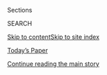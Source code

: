 <div id="app">

<div>

<div class="NYTAppHideMasthead css-1r6wvpq e1suatyy0">

<div class="section css-ui9rw0 e1suatyy2">

<div class="css-eph4ug er09x8g0">

<div class="css-6n7j50">

</div>

<span class="css-1dv1kvn">Sections</span>

<div class="css-10488qs">

<span class="css-1dv1kvn">SEARCH</span>

</div>

[Skip to content](#site-content)[Skip to site
index](#site-index)

</div>

<div class="css-10698na e1huz5gh0">

</div>

</div>

<div id="masthead-bar-one" class="section hasLinks css-15hmgas e1csuq9d3">

<div class="css-uqyvli e1csuq9d0">

</div>

<div class="css-1uqjmks e1csuq9d1">

</div>

<div class="css-9e9ivx">

[](https://myaccount.nytimes3xbfgragh.onion/auth/login?response_type=cookie&client_id=vi)

</div>

<div class="css-1bvtpon e1csuq9d2">

[Today’s Paper](https://www.nytimes3xbfgragh.onion/section/todayspaper)

</div>

</div>

</div>

</div>

<div data-aria-hidden="false">

<div id="site-content" data-role="main">

<div id="top-wrapper" class="css-15p45cc eaca97t0" type="top">

<div id="top-slug" class="css-19x0jxb eaca97t1" hidden="">

Advertisement

</div>

[Continue reading the main
story](#after-top)

<div class="ad top-wrapper" style="text-align:center;height:100%;display:block;min-height:90px">

<div id="top" class="place-ad" data-position="top" data-size-key="top">

</div>

</div>

<div id="after-top">

</div>

</div>

<div id="byline" class="section css-15h4p1b e9abtgs0">

<div class="css-1j21atc e1svk9qx1">

<div class="css-nfcc9b e1svk9qx3">

<div class="css-vl9dhg e1svk9qx5">

<div class="css-1nrhkj6 e1svk9qx6">

# Emma Goldberg

</div>

## <span>Recent and archived work by Emma Goldberg for The New York Times</span>

</div>

</div>

</div>

<div>

<div id="mid1-wrapper" class="css-1mn4oms eaca97t0" type="rank">

<div id="mid1-slug" class="css-1tag3rd eaca97t1">

Advertisement

</div>

[Continue reading the main
story](#after-mid1)

<div id="mid1" class="ad mid1-wrapper" style="text-align:center;height:100%;display:block">

</div>

<div id="after-mid1">

</div>

</div>

</div>

<div class="css-185go5a e1o5byef0">

<div class="css-15cbhtu">

  - [Latest](#stream-panel)
  - <span class="css-6n7j50">Search</span>
    <div class="control">
    <div class="label-container css-1dv1kvn">
    Search
    </div>
    <div class="css-wm4t3d">
    **<span id="clear-search-input" class="css-1dv1kvn">Clear this text
    input</span>
    </div>
    </div>
    <span class="css-1iovbfw"></span>

<div id="stream-panel" class="section css-8msx5b e1jz0cab1">

<div class="css-13mho3u">

1.  
    
    <div class="css-1cp3ece">
    
    <div class="css-1l4spti">
    
    [](/2020/08/20/health/pediatrics-medicine-racial-discrimination.html)
    
    <div class="css-79elbk">
    
    ![](https://static01.graylady3jvrrxbe.onion/images/2020/08/19/science/19SCI-MEDICALSOCIETIES1/merlin_175899546_d27d163a-c8d3-4839-936f-7f9357612c02-thumbWide.jpg?quality=75&auto=webp&disable=upscale)
    
    </div>
    
    ## Pediatrics Group Offers ‘Long Overdue’ Apology for Racist Past
    
    The American Academy of Pediatrics recently joined other prominent
    medical organizations in confronting its history of discrimination.
    
    <div class="css-1nqbnmb ea5icrr0">
    
    By <span class="css-1n7hynb">Emma
    Goldberg</span>
    
    </div>
    
    </div>
    
    <div class="css-1lc2l26 e1xfvim33">
    
    </div>
    
    </div>

2.  
    
    <div class="css-1cp3ece">
    
    <div class="css-1l4spti">
    
    [](/2020/08/11/health/microaggression-medicine-doctors.html)
    
    <div class="css-79elbk">
    
    ![](https://static01.graylady3jvrrxbe.onion/images/2020/08/11/science/10SCI-MICROAGGRESSIONS1/10SCI-MICROAGGRESSIONS1-thumbWide-v2.jpg?quality=75&auto=webp&disable=upscale)
    
    </div>
    
    ## For Doctors of Color, Microaggressions Are All Too Familiar
    
    “They ask you if you’re coming in to take the trash out — stuff they
    wouldn’t ask a physician who was a white male.”
    
    <div class="css-1nqbnmb ea5icrr0">
    
    By <span class="css-1n7hynb">Emma
    Goldberg</span>
    
    </div>
    
    </div>
    
    <div class="css-1lc2l26 e1xfvim33">
    
    </div>
    
    </div>

3.  
    
    <div class="css-1cp3ece">
    
    <div class="css-1l4spti">
    
    [](/2020/08/07/obituaries/barbara-costikyan-dead-coronavirus.html)
    
    <div class="css-79elbk">
    
    ![](https://static01.graylady3jvrrxbe.onion/images/2020/08/11/obituaries/06Costikyan/06Costikyan-thumbWide.jpg?quality=75&auto=webp&disable=upscale)
    
    </div>
    
    ### <span class="css-m70j1g">Those We’ve Lost</span>
    
    ## Barbara Costikyan, New York Magazine Food Columnist, Dies at 91
    
    Ms. Costikyan, who died of the coronavirus, once wrote that she
    couldn’t think about food “without thinking about the people who do
    it.”
    
    <div class="css-1nqbnmb ea5icrr0">
    
    By <span class="css-1n7hynb">Emma
    Goldberg</span>
    
    </div>
    
    </div>
    
    <div class="css-1lc2l26 e1xfvim33">
    
    </div>
    
    </div>

4.  
    
    <div class="css-1cp3ece">
    
    <div class="css-1l4spti">
    
    [](/2020/08/02/us/women-doctors-medbikini-professional-gender-bias.html)
    
    <div class="css-79elbk">
    
    ![](https://static01.graylady3jvrrxbe.onion/images/2020/07/31/business/00ihw-doctors/00ihw-doctors-thumbWide.jpg?quality=75&auto=webp&disable=upscale)
    
    </div>
    
    ### <span class="css-m70j1g">in her words</span>
    
    ## Women Doctors Ask: Who Gets to Decide What’s ‘Professional’?
    
    With \#MedBikini, doctors are pushing back against what many see as
    sexist expectations of appearance and behavior.
    
    <div class="css-1nqbnmb ea5icrr0">
    
    By <span class="css-1n7hynb">Emma
    Goldberg</span>
    
    </div>
    
    </div>
    
    <div class="css-1lc2l26 e1xfvim33">
    
    </div>
    
    </div>

5.  
    
    <div class="css-1cp3ece">
    
    <div class="css-1l4spti">
    
    [](/2020/07/24/us/climate-change-green-new-deal-covid-coronavirus.html)
    
    <div class="css-79elbk">
    
    ![](https://static01.graylady3jvrrxbe.onion/images/2020/07/23/us/23ihw-wright/23ihw-wright-thumbWide-v2.jpg?quality=75&auto=webp&disable=upscale)
    
    </div>
    
    ### <span class="css-m70j1g">In Her Words</span>
    
    ## How Covid-19 Made it Easier to Talk About Climate Change
    
    Rhiana Gunn-Wright, a climate policy director and architect of the
    Green New Deal, explains the connections between the pandemic and
    the climate crisis.
    
    <div class="css-1nqbnmb ea5icrr0">
    
    By <span class="css-1n7hynb">Emma
    Goldberg</span>
    
    </div>
    
    </div>
    
    <div class="css-1lc2l26 e1xfvim33">
    
    </div>
    
    </div>

6.  
    
    <div class="css-1cp3ece">
    
    <div class="css-1l4spti">
    
    [](/2020/07/20/us/medical-interpreter-covid-hospitals-coronavirus.html)
    
    <div class="css-79elbk">
    
    ![](https://static01.graylady3jvrrxbe.onion/images/2020/07/17/us/IHW-NEXTSTEPS-MARTATRANSLATOR/IHW-NEXTSTEPS-MARTATRANSLATOR-thumbWide-v2.jpg?quality=75&auto=webp&disable=upscale)
    
    </div>
    
    ### <span class="css-m70j1g">In Her Words</span>
    
    ## Why a Medical Interpreter Felt ‘Disposable’ Amid Covid-19
    
    For Marta Rodriguez, helping very sick patients understand their
    prognosis has become routine — but it hasn’t become any easier.
    
    <div class="css-1nqbnmb ea5icrr0">
    
    By <span class="css-1n7hynb">Emma
    Goldberg</span>
    
    </div>
    
    </div>
    
    <div class="css-1lc2l26 e1xfvim33">
    
    </div>
    
    </div>

7.  
    
    <div class="css-1cp3ece">
    
    <div class="css-1l4spti">
    
    [](/2020/07/08/movies/director-ava-duvernay-movies-police-protests.html)
    
    <div class="css-79elbk">
    
    ![](https://static01.graylady3jvrrxbe.onion/images/2020/02/10/us/6ihw-duvernay/6ihw-duvernay-thumbWide-v3.jpg?quality=75&auto=webp&disable=upscale)
    
    </div>
    
    ### <span class="css-m70j1g">In her words</span>
    
    ## Ava DuVernay’s Fight for Change, Onscreen and Off
    
    The award-winning film director on the role of artists in a time of
    widespread unrest, and how film can help hold police to account.
    
    <div class="css-1nqbnmb ea5icrr0">
    
    By <span class="css-1n7hynb">Emma
    Goldberg</span>
    
    </div>
    
    </div>
    
    <div class="css-1lc2l26 e1xfvim33">
    
    </div>
    
    </div>

8.  
    
    <div class="css-1cp3ece">
    
    <div class="css-1l4spti">
    
    [](/2020/07/02/insider/virus-working-moms.html)
    
    <div class="css-79elbk">
    
    ![](https://static01.graylady3jvrrxbe.onion/images/2020/07/02/us/26ihw-workingmom-print/26ihw-workingmom-thumbWide-v2.jpg?quality=75&auto=webp&disable=upscale)
    
    </div>
    
    ### <span class="css-m70j1g">Times Insider</span>
    
    ## The Pandemic’s Setbacks for Working Moms
    
    Two reporters talk about the disadvantages women will face in the
    workplace in earnings and opportunities.
    
    <div class="css-1nqbnmb ea5icrr0">
    
    By <span class="css-1n7hynb">Emma
    Goldberg</span>
    
    </div>
    
    </div>
    
    <div class="css-1lc2l26 e1xfvim33">
    
    </div>
    
    </div>

9.  
    
    <div class="css-1cp3ece">
    
    <div class="css-1l4spti">
    
    [](/2020/06/30/us/politics/abortion-supreme-court-gen-z.html)
    
    <div class="css-79elbk">
    
    ![](https://static01.graylady3jvrrxbe.onion/images/2020/06/29/us/politics/00abortion1/merlin_173939388_63a70344-24ac-4f2b-9c0d-3b97f5409970-thumbWide.jpg?quality=75&auto=webp&disable=upscale)
    
    </div>
    
    ## ‘I Can’t Focus on Abortion Access if My People Are Dying’
    
    Some Gen Z and millennial women said they viewed abortion rights as
    important but less urgent than other social justice causes. Others
    said racial disparities in reproductive health must be a focus.
    
    <div class="css-1nqbnmb ea5icrr0">
    
    By <span class="css-1n7hynb">Emma
    Goldberg</span>
    
    </div>
    
    </div>
    
    <div class="css-1lc2l26 e1xfvim33">
    
    </div>
    
    </div>

10. 
    
    <div class="css-1cp3ece">
    
    <div class="css-1l4spti">
    
    [](/2020/06/23/us/essential-workers-high-school-senior-covid19.html)
    
    <div class="css-79elbk">
    
    ![](https://static01.graylady3jvrrxbe.onion/images/2020/07/17/us/IHW-NEXTSTEPS-ASHLEY/IHW-NEXTSTEPS-ASHLEY-thumbWide-v2.jpg?quality=75&auto=webp&disable=upscale)
    
    </div>
    
    ### <span class="css-m70j1g">In her words</span>
    
    ## ‘You Ever Just Feel Like Giving Up?’ Senior Year on the Front Lines
    
    Ashley Reynolds is one of the 3.7 million high school seniors in the
    U.S. who saw their season of festivities canceled. She’s also an
    essential worker.
    
    <div class="css-1nqbnmb ea5icrr0">
    
    By <span class="css-1n7hynb">Emma Goldberg</span>
    
    </div>
    
    </div>
    
    <div class="css-1lc2l26 e1xfvim33">
    
    </div>
    
    </div>

<div class="css-13mho3u">

<div class="css-1t62hi8">

<div class="css-1stvaey">

Show
More

<div>

<div style="border:0;clip:rect(0 0 0 0);height:1px;margin:-1px;overflow:hidden;white-space:nowrap;padding:0;width:1px;position:absolute" data-role="log" data-aria-live="assertive">

</div>

<div style="border:0;clip:rect(0 0 0 0);height:1px;margin:-1px;overflow:hidden;white-space:nowrap;padding:0;width:1px;position:absolute" data-role="log" data-aria-live="assertive">

</div>

<div style="border:0;clip:rect(0 0 0 0);height:1px;margin:-1px;overflow:hidden;white-space:nowrap;padding:0;width:1px;position:absolute" data-role="log" data-aria-live="polite">

</div>

<div style="border:0;clip:rect(0 0 0 0);height:1px;margin:-1px;overflow:hidden;white-space:nowrap;padding:0;width:1px;position:absolute" data-role="log" data-aria-live="polite">

</div>

</div>

</div>

</div>

</div>

</div>

<div class="css-g6hk37 supplemental">

<div id="mid2-wrapper" class="css-10wkyv7 eaca97t0" type="lede">

<div id="mid2-slug" class="css-1tag3rd eaca97t1">

Advertisement

</div>

[Continue reading the main
story](#after-mid2)

<div id="mid2" class="ad mid2-wrapper" style="text-align:center;height:100%;display:block;min-height:250px">

</div>

<div id="after-mid2">

</div>

</div>

</div>

</div>

</div>

</div>

</div>

</div>

## Site Index

<div>

</div>

## Site Information Navigation

  - [© <span>2020</span> <span>The New York Times
    Company</span>](https://help.nytimes3xbfgragh.onion/hc/en-us/articles/115014792127-Copyright-notice)

<!-- end list -->

  - [NYTCo](https://www.nytco.com/)
  - [Contact
    Us](https://help.nytimes3xbfgragh.onion/hc/en-us/articles/115015385887-Contact-Us)
  - [Work with us](https://www.nytco.com/careers/)
  - [Advertise](https://nytmediakit.com/)
  - [T Brand Studio](http://www.tbrandstudio.com/)
  - [Your Ad
    Choices](https://www.nytimes3xbfgragh.onion/privacy/cookie-policy#how-do-i-manage-trackers)
  - [Privacy](https://www.nytimes3xbfgragh.onion/privacy)
  - [Terms of
    Service](https://help.nytimes3xbfgragh.onion/hc/en-us/articles/115014893428-Terms-of-service)
  - [Terms of
    Sale](https://help.nytimes3xbfgragh.onion/hc/en-us/articles/115014893968-Terms-of-sale)
  - [Site
    Map](https://spiderbites.nytimes3xbfgragh.onion)
  - [Help](https://help.nytimes3xbfgragh.onion/hc/en-us)
  - [Subscriptions](https://www.nytimes3xbfgragh.onion/subscription?campaignId=37WXW)

</div>

</div>
